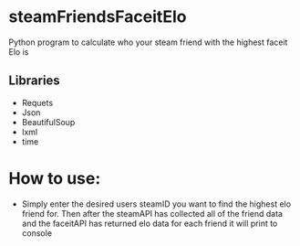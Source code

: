 # steamFriendsFaceitElo
Python program to calculate who your steam friend with the highest faceit Elo is

## Libraries
- Requets
- Json
- BeautifulSoup
- lxml
- time


# How to use:

- Simply enter the desired users steamID you want to find the highest elo friend for. Then after the steamAPI has collected all of the friend data and the faceitAPI has returned elo data for each friend it will print to console
